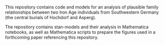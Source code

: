 This repository contains code and models for an analysis of plausible family relationships between two Iron Age individuals from Southwestern Germany (the central burials of Hochdorf and Asperg). 

The repository contains stan-models and their analysis in Mathematica notebooks, as well as Mathematica scripts to prepare the figures used in a forthcoming paper referencing this repository.